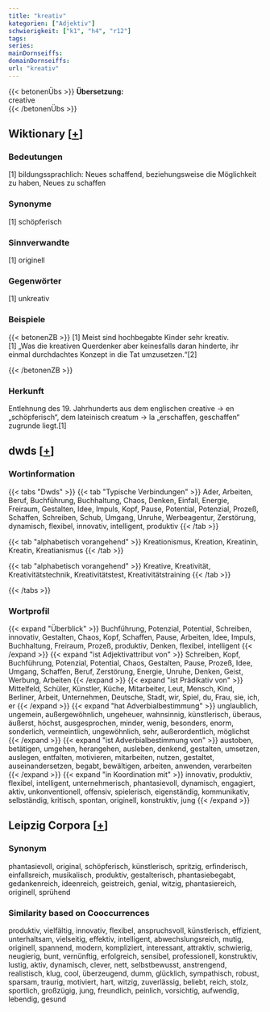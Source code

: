 ```yaml
---
title: "kreativ"
kategorien: ["Adjektiv"]
schwierigkeit: ["k1", "h4", "r12"]
tags:
series:
mainDornseiffs:
domainDornseiffs:
url: "kreativ"
---
```


{{< betonenÜbs >}}
**Übersetzung:**  
creative  
{{< /betonenÜbs >}}

## Wiktionary [[+](https://de.wiktionary.org/wiki/kreativ)]

### Bedeutungen
[1] bildungssprachlich: Neues schaffend, beziehungsweise die Möglichkeit zu haben, Neues zu schaffen  

### Synonyme
[1] schöpferisch  

### Sinnverwandte
[1] originell  

### Gegenwörter
[1] unkreativ  

### Beispiele
{{< betonenZB >}}
[1] Meist sind hochbegabte Kinder sehr kreativ.  
[1] „Was die kreativen Querdenker aber keinesfalls daran hinderte, ihr einmal durchdachtes Konzept in die Tat umzusetzen.“[2]  

{{< /betonenZB >}}
### Herkunft
Entlehnung des 19. Jahrhunderts aus dem englischen creative → en „schöpferisch“, dem lateinisch creatum → la „erschaffen, geschaffen“ zugrunde liegt.[1]  



## dwds [[+](https://www.dwds.de/wb/kreativ)]

### Wortinformation
{{< tabs "Dwds" >}}
{{< tab "Typische Verbindungen" >}}
Ader, Arbeiten, Beruf, Buchführung, Buchhaltung, Chaos, Denken, Einfall, Energie, Freiraum, Gestalten, Idee, Impuls, Kopf, Pause, Potential, Potenzial, Prozeß, Schaffen, Schreiben, Schub, Umgang, Unruhe, Werbeagentur, Zerstörung, dynamisch, flexibel, innovativ, intelligent, produktiv
{{< /tab >}}

{{< tab "alphabetisch vorangehend" >}}
Kreationismus, Kreation, Kreatinin, Kreatin, Kreatianismus
{{< /tab >}}

{{< tab "alphabetisch vorangehend" >}}
Kreative, Kreativität, Kreativitätstechnik, Kreativitätstest, Kreativitätstraining
{{< /tab >}}

{{< /tabs >}}

### Wortprofil
{{< expand "Überblick" >}} Buchführung, Potenzial, Potential, Schreiben, innovativ, Gestalten, Chaos, Kopf, Schaffen, Pause, Arbeiten, Idee, Impuls, Buchhaltung, Freiraum, Prozeß, produktiv, Denken, flexibel, intelligent {{< /expand >}}
{{< expand "ist Adjektivattribut von" >}} Schreiben, Kopf, Buchführung, Potenzial, Potential, Chaos, Gestalten, Pause, Prozeß, Idee, Umgang, Schaffen, Beruf, Zerstörung, Energie, Unruhe, Denken, Geist, Werbung, Arbeiten {{< /expand >}}
{{< expand "ist Prädikativ von" >}} Mittelfeld, Schüler, Künstler, Küche, Mitarbeiter, Leut, Mensch, Kind, Berliner, Arbeit, Unternehmen, Deutsche, Stadt, wir, Spiel, du, Frau, sie, ich, er {{< /expand >}}
{{< expand "hat Adverbialbestimmung" >}} unglaublich, ungemein, außergewöhnlich, ungeheuer, wahnsinnig, künstlerisch, überaus, äußerst, höchst, ausgesprochen, minder, wenig, besonders, enorm, sonderlich, vermeintlich, ungewöhnlich, sehr, außerordentlich, möglichst {{< /expand >}}
{{< expand "ist Adverbialbestimmung von" >}} austoben, betätigen, umgehen, herangehen, ausleben, denkend, gestalten, umsetzen, auslegen, entfalten, motivieren, mitarbeiten, nutzen, gestaltet, auseinandersetzen, begabt, bewältigen, arbeiten, anwenden, verarbeiten {{< /expand >}}
{{< expand "in Koordination mit" >}} innovativ, produktiv, flexibel, intelligent, unternehmerisch, phantasievoll, dynamisch, engagiert, aktiv, unkonventionell, offensiv, spielerisch, eigenständig, kommunikativ, selbständig, kritisch, spontan, originell, konstruktiv, jung {{< /expand >}}

## Leipzig Corpora [[+](https://corpora.uni-leipzig.de/en/res?word=kreativ&corpusId=deu_newscrawl-public_2018)]


### Synonym
phantasievoll, original, schöpferisch, künstlerisch, spritzig, erfinderisch, einfallsreich, musikalisch, produktiv, gestalterisch, phantasiebegabt, gedankenreich, ideenreich, geistreich, genial, witzig, phantasiereich, originell, sprühend


### Similarity based on Cooccurrences
produktiv, vielfältig, innovativ, flexibel, anspruchsvoll, künstlerisch, effizient, unterhaltsam, vielseitig, effektiv, intelligent, abwechslungsreich, mutig, originell, spannend, modern, kompliziert, interessant, attraktiv, schwierig, neugierig, bunt, vernünftig, erfolgreich, sensibel, professionell, konstruktiv, lustig, aktiv, dynamisch, clever, nett, selbstbewusst, anstrengend, realistisch, klug, cool, überzeugend, dumm, glücklich, sympathisch, robust, sparsam, traurig, motiviert, hart, witzig, zuverlässig, beliebt, reich, stolz, sportlich, großzügig, jung, freundlich, peinlich, vorsichtig, aufwendig, lebendig, gesund

